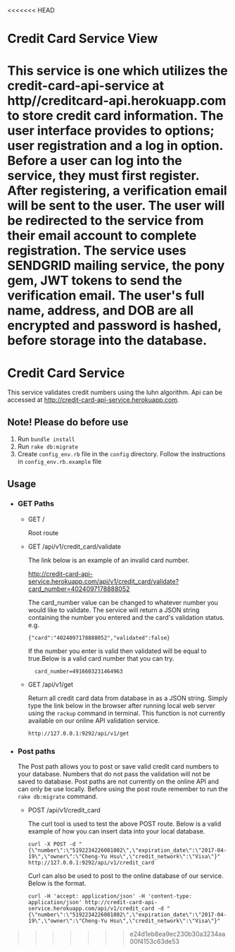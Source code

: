 <<<<<<< HEAD
# Credit Card Service View


This service is one which utilizes the credit-card-api-service at http//creditcard-api.herokuapp.com to store credit card information. The user interface provides to options;  user registration and a log in option. Before a user can log into the service, they must first register. After registering, a verification email will be sent to the user. The user will be redirected to the service from their email account to complete registration. The service uses SENDGRID mailing service, the pony gem, JWT tokens to send the verification email. The user's full name, address, and DOB are all encrypted and password is hashed, before storage into the database.
=======
# Credit Card Service

This service validates credit numbers using the luhn algorithm. Api can be accessed at http://credit-card-api-service.herokuapp.com.

## Note! Please do before use
  1. Run ```bundle install```
  2. Run ```rake db:migrate```
  3. Create ```config_env.rb``` file in the ```config``` directory. Follow the instructions in ```config_env.rb.example``` file  

## Usage


  * ### GET Paths
    - GET /

      Root route
    - GET /api/v1/credit_card/validate

      The link below is an example of an invalid card number.

      http://credit-card-api-service.herokuapp.com/api/v1/credit_card/validate?card_number=4024097178888052

      The card_number value can be changed to whatever number you would like to validate. The service will return a JSON string containing the number you entered and the card's validation status. e.g.
       ```
       {"card":"4024097178888052","validated":false}
       ```
      If the number you enter is valid then validated will be equal to true.Below is a valid card number that you can try.
      ```
        card_number=4916603231464963
      ```
    - GET /api/v1/get

      Return all credit card data from database in as a JSON string. Simply type the link below in the browser after running local web server using the ```rackup``` command in terminal. This function is not currently available on our online API validation service.
      ```
      http://127.0.0.1:9292/api/v1/get
      ```


  * ### Post paths  

    The Post path allows you to post or save valid credit card numbers to your database. Numbers that do not pass the validation will not be saved to database. Post paths are not currently on the online API and can only be use locally. Before using the post route remember to run the ```rake db:migrate``` command.

    - POST /api/v1/credit_card

      The curl tool is used to test the above POST route. Below is a valid example of how you can insert data into your local database.
      ```
      curl -X POST -d "{\"number\":\"5192234226081802\",\"expiration_date\":\"2017-04-19\",\"owner\":\"Cheng-Yu Hsu\",\"credit_network\":\"Visa\"}" http://127.0.0.1:9292/api/v1/credit_card
      ```

		Curl can also be used to post to the online database of our service. Below is the format.
      ```
      curl -H 'accept: application/json' -H 'content-type: application/json' http://credit-card-api-service.herokuapp.com/api/v1/credit_card -d "{\"number\":\"5192234226081802\",\"expiration_date\":\"2017-04-19\",\"owner\":\"Cheng-Yu Hsu\",\"credit_network\":\"Visa\"}"
      ```
>>>>>>> e24d1eb8ea9ec230b30a3234aa00f4153c63de53
